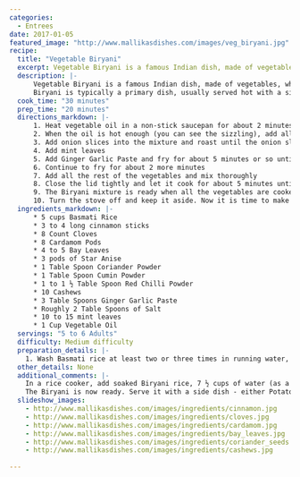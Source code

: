 ```yaml
--- 
categories: 
  - Entrees
date: 2017-01-05
featured_image: "http://www.mallikasdishes.com/images/veg_biryani.jpg"
recipe: 
  title: "Vegetable Biryani"
  excerpt: Vegetable Biryani is a famous Indian dish, made of vegetables, whole lot of spices and Rice. There are many varieties and flavors of Biryani available, and almost every city in India has their own specialized Biryani. The following recipe is my version of a simple Vegetable Biryani. The Rice used in this dish is typically Basmati Rice. It is different from regular long grain rice available in stores, where it has a distinct flavor/fragrance to it when cooked.
  description: |-
      Vegetable Biryani is a famous Indian dish, made of vegetables, whole lot of spices and Rice. There are many varieties and flavors of Biryani available, and almost every city in India has their own specialized Biryani. The following recipe is my version of a simple Vegetable Biryani. The Rice used in this dish is typically Basmati Rice. It is different from regular long grain rice available in stores, where it has a distinct flavor/fragrance to it when cooked.
      Biryani is typically a primary dish, usually served hot with a side dish - either Raita (made of Yogurt) or Potato Masala Curry. Please feel free to adjust spice levels, and add other vegetables (or meats - if you are into) of your interest.
  cook_time: "30 minutes"
  prep_time: "20 minutes"
  directions_markdown: |-
      1. Heat vegetable oil in a non-stick saucepan for about 2 minutes or so on medium heat
      2. When the oil is hot enough (you can see the sizzling), add all the spices mentioned below in the hot oil in the following order and keep mixing while you add the ingredients. The order is critical because some ingredients don't need too much of heat, some need heat to get the juices flowing. Cinnamon, Cloves, Cardamom, Bay Leaves, Star Anise, Cashews
      3. Add onion slices into the mixture and roast until the onion slices turns into a golden brown tint
      4. Add mint leaves
      5. Add Ginger Garlic Paste and fry for about 5 minutes or so until toasted and fragrant, and then add coriander powder, cumin powder, red chili powder, and a little bit of salt
      6. Continue to fry for about 2 more minutes
      7. Add all the rest of the vegetables and mix thoroughly
      8. Close the lid tightly and let it cook for about 5 minutes until the vegetables cook nice and soft - especially the potatoes and carrots.
      9. The Biryani mixture is ready when all the vegetables are cooked nice and even
      10. Turn the stove off and keep it aside. Now it is time to make Basmati rice.
  ingredients_markdown: |-
      * 5 cups Basmati Rice
      * 3 to 4 long cinnamon sticks
      * 8 Count Cloves
      * 8 Cardamom Pods
      * 4 to 5 Bay Leaves
      * 3 pods of Star Anise
      * 1 Table Spoon Coriander Powder
      * 1 Table Spoon Cumin Powder
      * 1 to 1 ½ Table Spoon Red Chilli Powder
      * 10 Cashews
      * 3 Table Spoons Ginger Garlic Paste
      * Roughly 2 Table Spoons of Salt
      * 10 to 15 mint leaves
      * 1 Cup Vegetable Oil
  servings: "5 to 6 Adults"
  difficulty: Medium difficulty
  preparation_details: |-
    1. Wash Basmati rice at least two or three times in running water, and soak the rice in cold water for 10 minutes. Later, drain water and leave the rice in the bowl and set it aside
  other_details: None
  additional_comments: |-
    In a rice cooker, add soaked Biryani rice, 7 ½ cups of water (as a general guide, for each cup of rice, use 1 ½ cup of water to cook evenly), Biryani mixture, remaining salt and leave the cooker ON for about 30 minutes. Mix the contents in the cooker ONCE after 15 minutes or so for nice even cooking.
    The Biryani is now ready. Serve it with a side dish - either Potato Masala Curry or Raita.
  slideshow_images:
    - http://www.mallikasdishes.com/images/ingredients/cinnamon.jpg
    - http://www.mallikasdishes.com/images/ingredients/cloves.jpg
    - http://www.mallikasdishes.com/images/ingredients/cardamom.jpg
    - http://www.mallikasdishes.com/images/ingredients/bay_leaves.jpg
    - http://www.mallikasdishes.com/images/ingredients/coriander_seeds.jpg
    - http://www.mallikasdishes.com/images/ingredients/cashews.jpg
    
---
```

